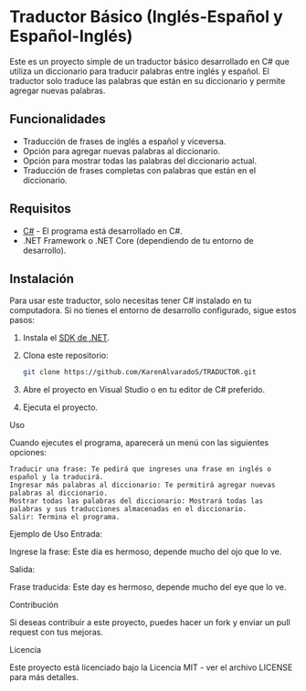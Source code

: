 # Traductor Básico (Inglés-Español y Español-Inglés)

Este es un proyecto simple de un traductor básico desarrollado en C# que utiliza un diccionario para traducir palabras entre inglés y español. El traductor solo traduce las palabras que están en su diccionario y permite agregar nuevas palabras.

## Funcionalidades

- Traducción de frases de inglés a español y viceversa.
- Opción para agregar nuevas palabras al diccionario.
- Opción para mostrar todas las palabras del diccionario actual.
- Traducción de frases completas con palabras que están en el diccionario.

## Requisitos

- [C#](https://dotnet.microsoft.com/) - El programa está desarrollado en C#.
- .NET Framework o .NET Core (dependiendo de tu entorno de desarrollo).

## Instalación

Para usar este traductor, solo necesitas tener C# instalado en tu computadora. Si no tienes el entorno de desarrollo configurado, sigue estos pasos:

1. Instala el [SDK de .NET](https://dotnet.microsoft.com/download).
2. Clona este repositorio:

   ```bash
   git clone https://github.com/KarenAlvaradoS/TRADUCTOR.git
3. Abre el proyecto en Visual Studio o en tu editor de C# preferido.
4. Ejecuta el proyecto.

Uso

Cuando ejecutes el programa, aparecerá un menú con las siguientes opciones:

    Traducir una frase: Te pedirá que ingreses una frase en inglés o español y la traducirá.
    Ingresar más palabras al diccionario: Te permitirá agregar nuevas palabras al diccionario.
    Mostrar todas las palabras del diccionario: Mostrará todas las palabras y sus traducciones almacenadas en el diccionario.
    Salir: Termina el programa.

Ejemplo de Uso
Entrada:

Ingrese la frase: Este día es hermoso, depende mucho del ojo que lo ve.

Salida:

Frase traducida: Este day es hermoso, depende mucho del eye que lo ve.

Contribución

Si deseas contribuir a este proyecto, puedes hacer un fork y enviar un pull request con tus mejoras.

Licencia

Este proyecto está licenciado bajo la Licencia MIT - ver el archivo LICENSE para más detalles.
